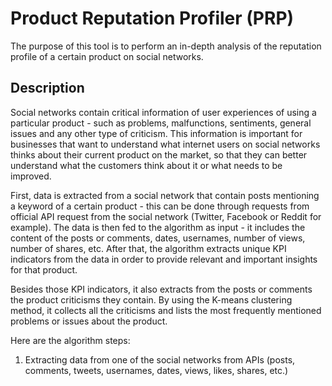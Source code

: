 # Product Reputation Profiler (PRP)
The purpose of this tool is to perform an in-depth analysis of the reputation profile of a certain product on social networks.

## Description
Social networks contain critical information of user experiences of using a particular product - such as problems, malfunctions, sentiments, general issues and any other type of criticism. This information is important for businesses that want to understand what internet users on social networks thinks about their current product on the market, so that they can better understand what the customers think about it or what needs to be improved.
    
First, data is extracted from a social network that contain posts mentioning a keyword of a certain product - this can be done through requests from official API request from the social network (Twitter, Facebook or Reddit for example). The data is then fed to the algorithm as input - it includes the content of the posts or comments, dates, usernames, number of views, number of shares, etc. After that, the algorithm extracts unique KPI indicators from the data in order to provide relevant and important insights for that product.    
    
Besides those KPI indicators, it also extracts from the posts or comments the product criticisms they contain. By using the K-means clustering method, it collects all the criticisms and lists the most frequently mentioned problems or issues about the product.

Here are the algorithm steps:
1. Extracting data from one of the social networks from APIs (posts, comments, tweets, usernames, dates, views, likes, shares, etc.)
